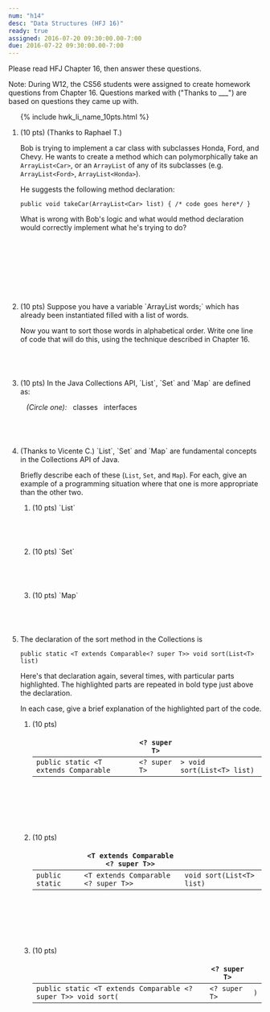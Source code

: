 ```yaml
---
num: "h14"
desc: "Data Structures (HFJ 16)"
ready: true
assigned: 2016-07-20 09:30:00.00-7:00
due: 2016-07-22 09:30:00.00-7:00
---
```


<style>
 li.explain-code  table {
    border: none;
 }
 
 li.explain-code table * th {
    border: none;
 }
 
  li.explain-code table * td {
    border: none;
 }

</style>

Please read <span data-hfj="16">HFJ Chapter 16</span>, then answer these questions.

Note: During W12, the CS56 students were assigned to create homework questions from Chapter 16.  Questions marked with ("Thanks to ___") are based on questions they came up with. 

<ol>

{% include hwk_li_name_10pts.html %}

<li markdown="1" style="margin-bottom:10em;"> (10 pts) (Thanks to Raphael T.)  

Bob is trying to implement a car class with subclasses Honda, Ford, and Chevy. He wants to create a method which can polymorphically take an `ArrayList<Car>`, or an `ArrayList` of any of its subclasses (e.g. `ArrayList<Ford>`, `ArrayList<Honda>`).

He suggests the following method declaration:

```
public void takeCar(ArrayList<Car> list) { /* code goes here*/ }
```

What is wrong with Bob's logic and what would method declaration would correctly implement what he's trying to do? 


</li>
 
<li style="margin-bottom:5em;" markdown="1"> (10 pts) Suppose you have a variable `ArrayList<String> words;` which has already been instantiated filled with a list of words.

Now you want to sort those words in alphabetical order. Write one line of code that will do this, using the technique described in Chapter 16.

</li>

<li style="margin-bottom:5em;" markdown="1"> (10 pts) In the Java Collections API, `List`, `Set` and `Map` are defined as:

&nbsp;&nbsp;&nbsp;<em>(Circle one):</em>&nbsp;&nbsp;&nbsp;classes&nbsp;&nbsp;&nbsp;interfaces

<div class="pagebreak">

</div>

</li>

<li markdown="1"> (Thanks to Vicente C.) `List`, `Set` and `Map` are fundamental concepts in the Collections API of Java.

Briefly describe each of these (`List`, `Set`, and `Map`).  For each, give an example of a programming situation where that one is more appropriate than the other two.

<ol>
<li markdown="1" style="margin-bottom: 5em;"> (10 pts) `List`
</li>

<li markdown="1" style="margin-bottom: 5em;"> (10 pts) `Set`
</li>

<li markdown="1" style="margin-bottom: 5em;"> (10 pts) `Map`
</li>

</ol>

</li>

<li style="margin-bottom:5em;"><p markdown="1"> The declaration of the sort method in the Collections is

```
public static <T extends Comparable<? super T>> void sort(List<T> list)
```
</p>

Here's that declaration again, several times, with particular parts highlighted.  The highlighted parts are repeated in bold type
just above the declaration.

In each case, give a brief explanation of the highlighted part of the code.

<ol>

<li style="margin-bottom:8em;"  markdown="1" class="explain-code"> (10 pts) 

|                                      | `<? super T>`  |                             |
|--------------------------------------|----------------|-----------------------------|
|`public static <T extends Comparable` | `<? super T>`  | `> void sort(List<T> list)` |

</li>

<li style="margin-bottom:8em;" markdown="1" class="explain-code"> (10 pts) 

|                | `<T extends Comparable <? super T>>` |                            |
|----------------|--------------------------------------|----------------------------|
|`public static` | `<T extends Comparable <? super T>>` |  `void sort(List<T> list)` |

</li>



<li style="margin-bottom:8em;"  markdown="1" class="explain-code"> (10 pts)

|                                                              |  `<? super T>` |     |
|--------------------------------------------------------------|----------------|-----|
|`public static <T extends Comparable <? super T>> void sort(` | `<? super T>`  | `)` |


</li>
</ol>
</li>








</ol>

<div style="display:none;"> https://UCSB-CS56-M16.github.io/hwk/h14 </div>
